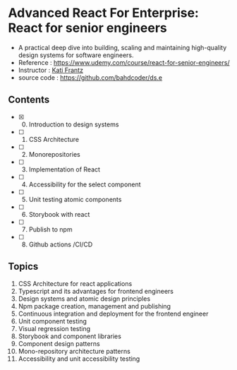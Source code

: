 # Advanced React For Enterprise: React for senior engineers

- A practical deep dive into building, scaling and maintaining
  high-quality design systems for software engineers.
- Reference : https://www.udemy.com/course/react-for-senior-engineers/
- Instructor : [Kati Frantz](https://www.udemy.com/course/react-for-senior-engineers/#instructor-1)
- source code : https://github.com/bahdcoder/ds.e

## Contents

- [x] 0. Introduction to design systems
- [ ] 1. CSS Architecture
- [ ] 2. Monorepositories
- [ ] 3. Implementation of React
- [ ] 4. Accessibility for the select component
- [ ] 5. Unit testing atomic components
- [ ] 6. Storybook with react
- [ ] 7. Publish to npm
- [ ] 8. Github actions /CI/CD

## Topics

1. CSS Architecture for react applications
2. Typescript and its advantages for frontend engineers
3. Design systems and atomic design principles
4. Npm package creation, management and publishing
5. Continuous integration and deployment for the frontend engineer
6. Unit component testing
7. Visual regression testing
8. Storybook and component libraries
9. Component design patterns
10. Mono-repository architecture patterns
11. Accessibility and unit accessibility testing
